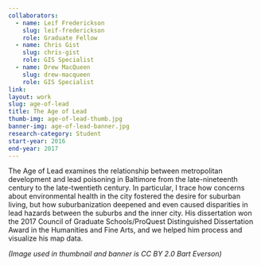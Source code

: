 ```yaml
---
collaborators: 
  - name: Leif Frederickson
    slug: leif-frederickson
    role: Graduate Fellow
  - name: Chris Gist
    slug: chris-gist
    role: GIS Specialist
  - name: Drew MacQueen
    slug: drew-macqueen
    role: GIS Specialist
link:
layout: work
slug: age-of-lead
title: The Age of Lead
thumb-img: age-of-lead-thumb.jpg
banner-img: age-of-lead-banner.jpg
research-category: Student
start-year: 2016
end-year: 2017
---
```


The Age of Lead examines the relationship between metropolitan development and lead poisoning in Baltimore from the late-nineteenth century to the late-twentieth century. In particular, I trace how concerns about environmental health in the city fostered the desire for suburban living, but how suburbanization deepened and even caused disparities in lead hazards between the suburbs and the inner city. His dissertation won the 2017 Council of Graduate Schools/ProQuest Distinguished Dissertation Award in the Humanities and Fine Arts, and we helped him process and visualize his map data. 

*(Image used in thumbnail and banner is CC BY 2.0 Bart Everson)*